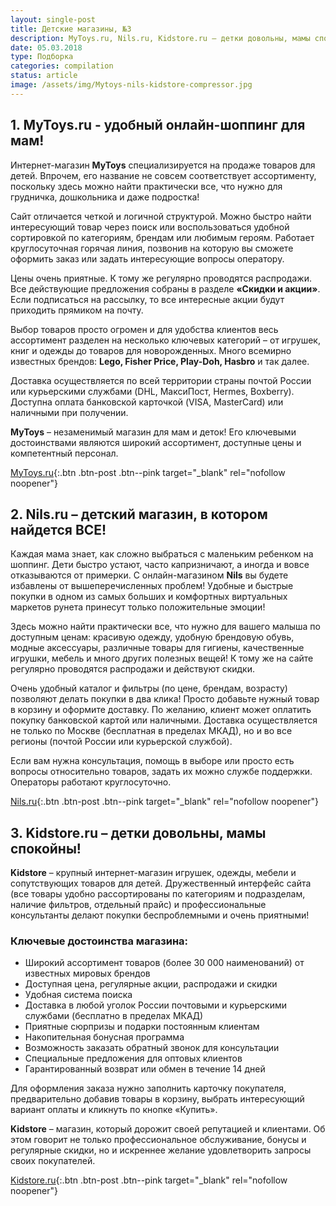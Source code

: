 ```yaml
---
layout: single-post
title: Детские магазины, №3
description: MyToys.ru, Nils.ru, Kidstore.ru – детки довольны, мамы спокойны!
date: 05.03.2018
type: Подборка
categories: compilation
status: article
image: /assets/img/Mytoys-nils-kidstore-compressor.jpg
---
```


<div class="post-block">

## 1. MyToys.ru - удобный онлайн-шоппинг для мам!

Интернет-магазин **MyToys** специализируется на продаже товаров для детей. Впрочем, его название не совсем соответствует ассортименту, поскольку здесь можно найти практически все, что нужно для грудничка, дошкольника и даже подростка!

Сайт отличается четкой и логичной структурой. Можно быстро найти интересующий товар через поиск или воспользоваться удобной сортировкой по категориям, брендам или любимым героям. Работает круглосуточная горячая линия, позвонив на которую вы сможете оформить заказ или задать интересующие вопросы оператору.

Цены очень приятные. К тому же регулярно проводятся распродажи. Все действующие предложения собраны в разделе **«Скидки и акции»**. Если подписаться на рассылку, то все интересные акции будут приходить прямиком на почту.

Выбор товаров просто огромен и для удобства клиентов весь ассортимент разделен на несколько ключевых категорий – от игрушек, книг и одежды до товаров для новорожденных. Много всемирно известных брендов: **Lego, Fisher Price, Play-Doh, Hasbro** и так далее.

Доставка осуществляется по всей территории страны почтой России или курьерскими службами (DHL, МаксиПост, Hermes, Boxberry). Доступна оплата банковской карточкой (VISA, MasterCard) или наличными при получении.

**MyToys** – незаменимый магазин для мам и деток! Его ключевыми достоинствами являются широкий ассортимент, доступные цены и компетентный персонал.

[MyToys.ru](http://www.mytoys.ru/){:.btn .btn-post .btn--pink target="_blank" rel="nofollow noopener"}


</div><!-- /.post-block -->

<div class="post-block">

## 2. Nils.ru – детский магазин, в котором найдется ВСЕ!

Каждая мама знает, как сложно выбраться с маленьким ребенком на шоппинг. Дети быстро устают, часто капризничают, а иногда и вовсе отказываются от примерки. С онлайн-магазином **Nils** вы будете избавлены от вышеперечисленных проблем! Удобные и быстрые покупки в одном из самых больших и комфортных виртуальных маркетов рунета принесут только положительные эмоции!

Здесь можно найти практически все, что нужно для вашего малыша по доступным ценам: красивую одежду, удобную брендовую обувь, модные аксессуары, различные товары для гигиены, качественные игрушки, мебель и много других полезных вещей! К тому же на сайте регулярно проводятся распродажи и действуют скидки.

Очень удобный каталог и фильтры (по цене, брендам, возрасту) позволяют делать покупки в два клика!  Просто добавьте нужный товар в корзину и оформите доставку. По желанию, клиент может оплатить покупку банковской картой или наличными. Доставка осуществляется не только по Москве (бесплатная в пределах МКАД), но и во все регионы (почтой России или курьерской службой).

Если вам нужна консультация, помощь в выборе или просто есть вопросы относительно товаров, задать их можно службе поддержки. Операторы работают круглосуточно.

[Nils.ru](https://www.nils.ru/){:.btn .btn-post .btn--pink target="_blank" rel="nofollow noopener"}

</div><!-- /.post-block -->

<div class="post-block">

## 3. Kidstore.ru – детки довольны, мамы спокойны!

**Kidstore** – крупный интернет-магазин игрушек, одежды, мебели и сопутствующих товаров для детей. Дружественный интерфейс сайта (все товары удобно рассортированы по категориям и подразделам, наличие фильтров, отдельный прайс) и профессиональные консультанты делают покупки беспроблемными и очень приятными!

### Ключевые достоинства магазина:

- Широкий ассортимент товаров (более 30 000 наименований) от известных мировых брендов
- Доступная цена, регулярные акции, распродажи и скидки
- Удобная система поиска
- Доставка в любой уголок России почтовыми и курьерскими службами (бесплатно в пределах МКАД)
- Приятные сюрпризы и подарки постоянным клиентам
- Накопительная бонусная программа
- Возможность заказать обратный звонок для консультации
- Специальные предложения для оптовых клиентов
- Гарантированный возврат или обмен в течение 14 дней

Для оформления заказа нужно заполнить карточку покупателя, предварительно добавив товары в корзину, выбрать интересующий вариант оплаты и кликнуть по кнопке «Купить».

**Kidstore** – магазин, который дорожит своей репутацией и клиентами. Об этом говорит не только профессиональное обслуживание, бонусы и регулярные скидки, но и искреннее желание удовлетворить запросы своих покупателей. 

[Kidstore.ru](https://kidstore.ru/){:.btn .btn-post .btn--pink target="_blank" rel="nofollow noopener"}

</div><!-- /.post-block -->
